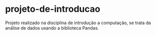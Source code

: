 # projeto-de-introducao # 


Projeto realizado na disciplina de introdução a computação, se trata da análise de dados usando a biblioteca Pandas.
